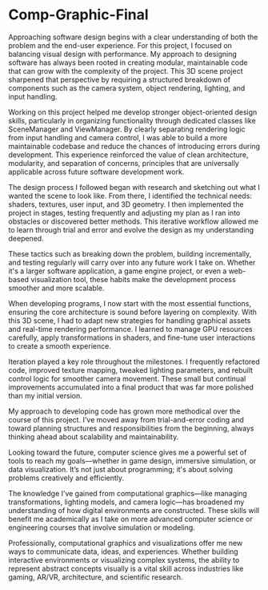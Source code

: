# Comp-Graphic-Final
Approaching software design begins with a clear understanding of both the problem and the end-user experience. For this project, I focused on balancing visual design with performance. My approach to designing software has always been rooted in creating modular, maintainable code that can grow with the complexity of the project. This 3D scene project sharpened that perspective by requiring a structured breakdown of components such as the camera system, object rendering, lighting, and input handling.

Working on this project helped me develop stronger object-oriented design skills, particularly in organizing functionality through dedicated classes like SceneManager and ViewManager. By clearly separating rendering logic from input handling and camera control, I was able to build a more maintainable codebase and reduce the chances of introducing errors during development. This experience reinforced the value of clean architecture, modularity, and separation of concerns, principles that are universally applicable across future software development work.

The design process I followed began with research and sketching out what I wanted the scene to look like. From there, I identified the technical needs: shaders, textures, user input, and 3D geometry. I then implemented the project in stages, testing frequently and adjusting my plan as I ran into obstacles or discovered better methods. This iterative workflow allowed me to learn through trial and error and evolve the design as my understanding deepened.

These tactics such as breaking down the problem, building incrementally, and testing regularly will carry over into any future work I take on. Whether it's a larger software application, a game engine project, or even a web-based visualization tool, these habits make the development process smoother and more scalable.

When developing programs, I now start with the most essential functions, ensuring the core architecture is sound before layering on complexity. With this 3D scene, I had to adapt new strategies for handling graphical assets and real-time rendering performance. I learned to manage GPU resources carefully, apply transformations in shaders, and fine-tune user interactions to create a smooth experience.

Iteration played a key role throughout the milestones. I frequently refactored code, improved texture mapping, tweaked lighting parameters, and rebuilt control logic for smoother camera movement. These small but continual improvements accumulated into a final product that was far more polished than my initial version.

My approach to developing code has grown more methodical over the course of this project. I've moved away from trial-and-error coding and toward planning structures and responsibilities from the beginning, always thinking ahead about scalability and maintainability.

Looking toward the future, computer science gives me a powerful set of tools to reach my goals—whether in game design, immersive simulation, or data visualization. It’s not just about programming; it's about solving problems creatively and efficiently.

The knowledge I’ve gained from computational graphics—like managing transformations, lighting models, and camera logic—has broadened my understanding of how digital environments are constructed. These skills will benefit me academically as I take on more advanced computer science or engineering courses that involve simulation or modeling.

Professionally, computational graphics and visualizations offer me new ways to communicate data, ideas, and experiences. Whether building interactive environments or visualizing complex systems, the ability to represent abstract concepts visually is a vital skill across industries like gaming, AR/VR, architecture, and scientific research.
